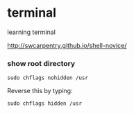 # terminal
learning terminal

http://swcarpentry.github.io/shell-novice/

### show root directory

```
sudo chflags nohidden /usr
```

Reverse this by typing:
```
sudo chflags hidden /usr
```
